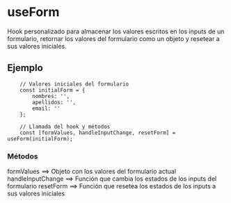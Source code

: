 # useForm

Hook personalizado para almacenar los valores escritos en los inputs de un formulario, retornar los valores del formulario como un objeto y resetear a sus valores iniciales.

## Ejemplo

```
    // Valores iniciales del formulario
    const initialForm = {
        nombres: '',
        apellidos: '',
        email: ''
    };

	// Llamada del hook y métodos
    const [formValues, handleInputChange, resetForm] = useForm(initialForm);

```
### Métodos
formValues  ==>  Objeto con los valores del formulario actual
handleInputChange ==>  Función que cambia los estados de los inputs del formulario
resetForm ==>  Función que resetea los estados de los inputs a sus valores iniciales
